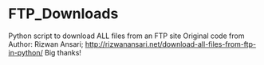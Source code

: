 # FTP_Downloads
Python script to download ALL files from an FTP site
Original code from Author: Rizwan Ansari; http://rizwanansari.net/download-all-files-from-ftp-in-python/
Big thanks!
